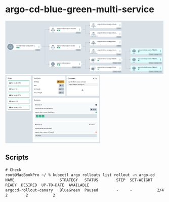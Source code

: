 # argo-cd-blue-green-multi-service

<img src="./argo-cd.png"       style="width: 500px;" />
<br>
<img src="./argo-rollouts.png" style="width: 300px;" />

## Scripts

```shell
# Check
root@MacBookPro ~/ % kubectl argo rollouts list rollout -n argo-cd
NAME                    STRATEGY   STATUS        STEP  SET-WEIGHT  READY  DESIRED  UP-TO-DATE  AVAILABLE
argocd-rollout-canary   BlueGreen  Paused        -     -           2/4    2        2           2           
```